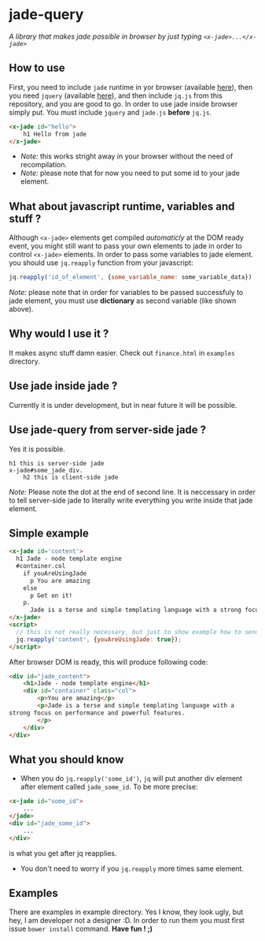 jade-query
==========
*A library that makes jade possible in browser by just typing `<x-jade>...</x-jade>`*

How to use
----------
First, you need to include `jade` runtime in yor browser (available [here](https://raw.githubusercontent.com/visionmedia/jade/master/runtime.js)), then you need `jquery` (available [here](http://code.jquery.com/jquery-2.1.1.min.js)), and then include `jq.js` from this repository, and you are good to go. In order to use jade inside browser simply put. You must include `jquery` and `jade.js` **before** `jq.js`.
```html
<x-jade id="hello">
    h1 Hello from jade
</x-jade>
```
- *Note:* this works stright away in your browser without the need of recompilation.
- *Note:* please note that for now you need to put some id to your jade element.

What about javascript runtime, variables and stuff ?
----------------------------------------------------
Although `<x-jade>` elements get compiled *automaticly* at the DOM ready event, you might still want to pass your own elements to jade in order to control `<x-jade>` elements.
In order to pass some variables to jade element. you should use `jq.reapply` function from your javascript:
```javascript
jq.reapply('id_of_element', {some_variable_name: some_variable_data})
```
*Note:* please note that in order for variables to be passed successfuly to jade element, you must use **dictionary** as second variable (like shown above).

Why would I use it ?
--------------------
It makes async stuff damn easier. Check out `finance.html` in `examples` directory.

Use jade inside jade ?
----------------------
Currently it is under development, but in near future it will be possible.

Use jade-query from server-side jade ?
--------------------------------------
Yes it is possible.
```jade
h1 this is server-side jade
x-jade#some_jade_div.
    h2 this is client-side jade
```
*Note:* Please note the dot at the end of second line. It is neccessary in order to tell server-side jade to literally write everything you write inside that jade element.

Simple example
--------------
```html
<x-jade id='content'>
  h1 Jade - node template engine
  #container.col
    if youAreUsingJade
      p You are amazing
    else
      p Get on it!
    p.
      Jade is a terse and simple templating language with a strong focus on performance and powerful features.
</x-jade>
<script>
  // this is not really necessary, but just to show example how to send variables to jade
  jq.reapply('content', {youAreUsingJade: true});
</script>
```
After browser DOM is ready, this will produce following code:
```html
<div id="jade_content">
    <h1>Jade - node template engine</h1>
    <div id="container" class="col">
        <p>You are amazing</p>
        <p>Jade is a terse and simple templating language with a
strong focus on performance and powerful features.
        </p>
    </div>
</div>
```

What you should know
--------------------
- When you do `jq.reapply('some_id')`, `jq` will put another div element after <x-jade> element called `jade_some_id`. To be more precise:
```html
<x-jade id="some_id">
    ...
</jade>
<div id="jade_some_id">
    ...
</div>
```
is what you get after jq reapplies.
- You don't need to worry if you `jq.reapply` more times same element.

Examples
--------
There are examples in example directory. Yes I know, they look ugly, but hey, I am developer not a designer :D. In order to run them you must first issue `bower install` command.
**Have fun ! ;)**
